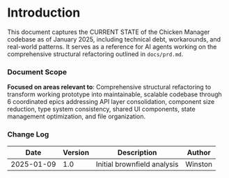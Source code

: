 # Introduction

This document captures the CURRENT STATE of the Chicken Manager codebase as of January 2025, including technical debt, workarounds, and real-world patterns. It serves as a reference for AI agents working on the comprehensive structural refactoring outlined in `docs/prd.md`.

### Document Scope

**Focused on areas relevant to**: Comprehensive structural refactoring to transform working prototype into maintainable, scalable codebase through 6 coordinated epics addressing API layer consolidation, component size reduction, type system consistency, shared UI components, state management optimization, and file organization.

### Change Log

| Date       | Version | Description                 | Author    |
| ---------- | ------- | --------------------------- | --------- |
| 2025-01-09 | 1.0     | Initial brownfield analysis | Winston |
